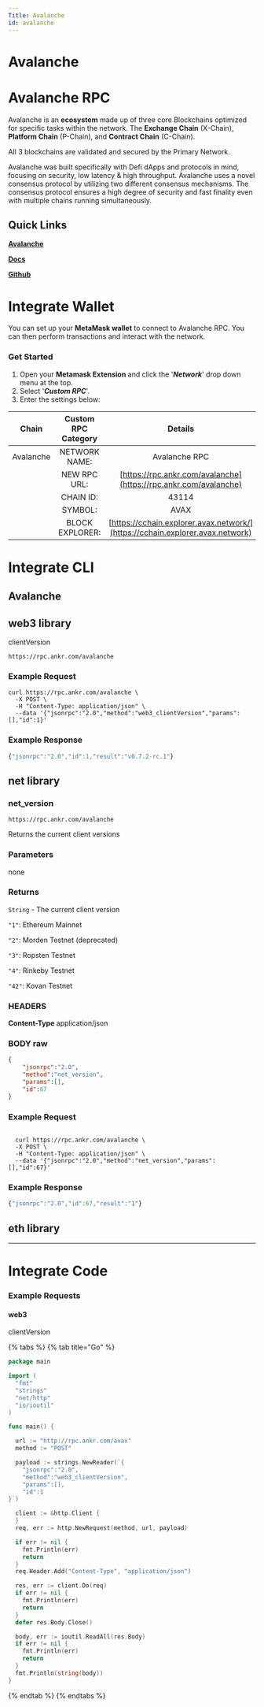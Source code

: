 ```yaml
---
Title: Avalanche
id: avalanche
---
```


# Avalanche

# Avalanche RPC

Avalanche is an **ecosystem** made up of three core Blockchains optimized for specific tasks within the network. The **Exchange Chain** (X-Chain), **Platform Chain** (P-Chain), and **Contract Chain** (C-Chain).&#x20;

All 3 blockchains are validated and secured by the Primary Network.

Avalanche was built specifically with Defi dApps and protocols in mind, focusing on security, low latency & high throughput. Avalanche uses a novel consensus protocol by utilizing two different consensus mechanisms. The consensus protocol ensures a high degree of security and fast finality even with multiple chains running simultaneously.

## Quick Links

[**Avalanche**](https://www.avalabs.org)

[**Docs**](https://docs.avax.network/build/avalanchego-apis/issuing-api-calls)

[**Github**](https://github.com/ava-labs)

# Integrate Wallet

You can set up your **MetaMask wallet** to connect to Avalanche RPC. You can then perform transactions and interact with the network.

### Get Started

1. Open your **Metamask Extension** and click the '_**Network**_' drop down menu at the top.&#x20;
2. Select '_**Custom RPC**_'.&#x20;
3. Enter the settings below:

|   Chain   | Custom RPC Category |                                    Details                                    |
| :-------: | :-----------------: | :---------------------------------------------------------------------------: |
| Avalanche |    NETWORK NAME:    |                                 Avalanche RPC                                 |
|           |     NEW RPC URL:    |        [https://rpc.ankr.com/avalanche](https://rpc.ankr.com/avalanche)       |
|           |      CHAIN ID:      |                                     43114                                     |
|           |       SYMBOL:       |                                      AVAX                                     |
|           |   BLOCK EXPLORER:   | [https://cchain.explorer.avax.network/](https://cchain.explorer.avax.network) |


# Integrate CLI

## Avalanche

## web3 library

clientVersion

```
https://rpc.ankr.com/avalanche
```

### Example Request

```shell
curl https://rpc.ankr.com/avalanche \
  -X POST \
  -H "Content-Type: application/json" \
  --data '{"jsonrpc":"2.0","method":"web3_clientVersion","params":[],"id":1}'
```

### Example Response

```javascript
{"jsonrpc":"2.0","id":1,"result":"v0.7.2-rc.1"}
```

## net library

###  net\_version

```
https://rpc.ankr.com/avalanche
```

Returns the current client versions

### Parameters

none

### Returns

`String` - The current client version

`"1"`: Ethereum Mainnet

`"2"`: Morden Testnet (deprecated)

`"3"`: Ropsten Testnet

`"4"`: Rinkeby Testnet

`"42"`: Kovan Testnet

### HEADERS

**Content-Type** application/json

### BODY raw

```json
{
	"jsonrpc":"2.0",
	"method":"net_version",
	"params":[],
	"id":67
}
```

### Example Request

```shell
  
  curl https://rpc.ankr.com/avalanche \
  -X POST \
  -H "Content-Type: application/json" \
  --data '{"jsonrpc":"2.0","method":"net_version","params":[],"id":67}'
```

### Example Response

```javascript
{"jsonrpc":"2.0","id":67,"result":"1"}
```

## eth library

---
# Integrate Code

### Example Requests

#### web3 
clientVersion

{% tabs %}
{% tab title="Go" %}

```go
package main

import (
  "fmt"
  "strings"
  "net/http"
  "io/ioutil"
)

func main() {

  url := "http://rpc.ankr.com/avax"
  method := "POST"

  payload := strings.NewReader(`{
	"jsonrpc":"2.0",
	"method":"web3_clientVersion",
	"params":[],
	"id":1
}`)

  client := &http.Client {
  }
  req, err := http.NewRequest(method, url, payload)

  if err != nil {
    fmt.Println(err)
    return
  }
  req.Header.Add("Content-Type", "application/json")

  res, err := client.Do(req)
  if err != nil {
    fmt.Println(err)
    return
  }
  defer res.Body.Close()

  body, err := ioutil.ReadAll(res.Body)
  if err != nil {
    fmt.Println(err)
    return
  }
  fmt.Println(string(body))
}
```
{% endtab %}
{% endtabs %}

